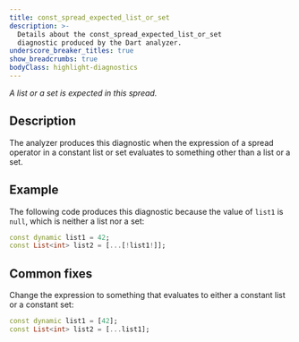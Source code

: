 ```yaml
---
title: const_spread_expected_list_or_set
description: >-
  Details about the const_spread_expected_list_or_set
  diagnostic produced by the Dart analyzer.
underscore_breaker_titles: true
show_breadcrumbs: true
bodyClass: highlight-diagnostics
---
```


_A list or a set is expected in this spread._

## Description

The analyzer produces this diagnostic when the expression of a spread
operator in a constant list or set evaluates to something other than a list
or a set.

## Example

The following code produces this diagnostic because the value of `list1` is
`null`, which is neither a list nor a set:

```dart
const dynamic list1 = 42;
const List<int> list2 = [...[!list1!]];
```

## Common fixes

Change the expression to something that evaluates to either a constant list
or a constant set:

```dart
const dynamic list1 = [42];
const List<int> list2 = [...list1];
```
